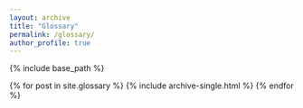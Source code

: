 ```yaml
---
layout: archive
title: "Glossary"
permalink: /glossary/
author_profile: true
---
```


{% include base_path %}

{% for post in site.glossary %}
  {% include archive-single.html %}
{% endfor %}

